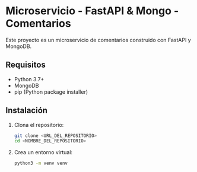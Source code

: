 # Microservicio - FastAPI & Mongo - Comentarios

Este proyecto es un microservicio de comentarios construido con FastAPI y MongoDB.

## Requisitos

- Python 3.7+
- MongoDB
- pip (Python package installer)

## Instalación

1. Clona el repositorio:
   ```sh
   git clone <URL_DEL_REPOSITORIO>
   cd <NOMBRE_DEL_REPOSITORIO>
   ```
2. Crea un entorno virtual:
    ```sh
    python3 -m venv venv
    ```